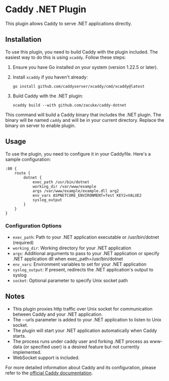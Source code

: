 # Caddy .NET Plugin

This plugin allows Caddy to serve .NET applications directly.

## Installation

To use this plugin, you need to build Caddy with the plugin included. The easiest way to do this is using `xcaddy`. Follow these steps:

1. Ensure you have Go installed on your system (version 1.22.5 or later).

2. Install `xcaddy` if you haven't already:
   ```
   go install github.com/caddyserver/xcaddy/cmd/xcaddy@latest
   ```

3. Build Caddy with the .NET plugin:
   ```
   xcaddy build --with github.com/zacuke/caddy-dotnet
   ```
 
This command will build a Caddy binary that includes the .NET plugin. The binary will be named `caddy` and will be in your current directory. Replace the binary on server to enable plugin.

## Usage

To use the plugin, you need to configure it in your Caddyfile. Here's a sample configuration:

```
:80 {
    route {
        dotnet {
            exec_path /usr/bin/dotnet
            working_dir /var/www/example
            args /var/www/example/example.dll arg2
            env_vars ASPNETCORE_ENVIRONMENT=Test KEY2=VALUE2
            syslog_output
        }
    }
}
```

### Configuration Options

- `exec_path`: Path to your .NET application executable or /usr/bin/dotnet (required)
- `working_dir`: Working directory for your .NET application
- `args`: Additional arguments to pass to your .NET application or specify .NET application dll when exec_path=/usr/bin/dotnet
- `env_vars`: Environment variables to set for your .NET application
- `syslog_output`: If present, redirects the .NET application's output to syslog
- `socket`: Optional parameter to specify Unix socket path
 
## Notes

- This plugin proxies http traffic over Unix socket for communication between Caddy and your .NET application.
- The --urls parameter is added to your .NET application to listen to Unix socket.
- The plugin will start your .NET application automatically when Caddy starts.
- The process runs under caddy user and forking .NET process as www-data (or specified user) is a desired feature but not currently implemented.
- WebSocket support is included.

 
For more detailed information about Caddy and its configuration, please refer to the [official Caddy documentation](https://caddyserver.com/docs/).
